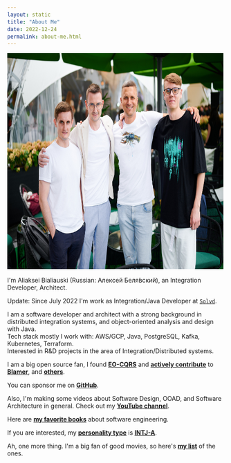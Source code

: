 ```yaml
---
layout: static
title: "About Me"
date: 2022-12-24
permalink: about-me.html
---
```


<img width="500" height="500" src="images/about.jpg">

I'm Aliaksei Bialiauski (Russian:
<span lang="ru" xml:lang="ru">Алексей Беля́вский</span>),
an Integration Developer, Architect.

Update: Since July 2022 I'm work as Integration/Java Developer
at [```Solvd```](http://solvd.com).

I am a software developer and architect with a strong background in 
distributed integration systems, and object-oriented analysis and design with Java.
<br>
Tech stack mostly I work with: AWS/GCP, Java, PostgreSQL, Kafka, Kubernetes, Terraform.
<br>
Interested in R&D projects in the area of Integration/Distributed systems.

I am a big open source fan, I found [**EO-CQRS**](https://eo-cqrs.github.io/.github) 
and [**actively contribute**](https://github.com/h1alexbel)
to [**Blamer**](https://blamer-io.github.io/blamer),
and [**others**](/pets.html).

You can sponsor me on [**GitHub**](https://github.com/sponsors/h1alexbel).

Also, I'm making some videos about Software Design, OOAD, and Software Architecture in general.
Check out my [**YouTube channel**](https://www.youtube.com/@absimplearchitect/featured).

Here are [**my favorite books**](/books.html)
about software engineering.

If you are interested, my [**personality type**](https://en.wikipedia.org/wiki/Myers%E2%80%93Briggs_Type_Indicator)
is [**INTJ-A**](/images/personality.png).

Ah, one more thing. I'm a big fan of good movies, so here's
[**my list**](/movies.html) of the ones.
